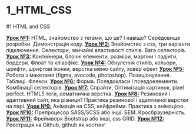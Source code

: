 # 1_HTML_CSS
#1 HTML and CSS

**[Урок №1:](https://github.com/AnD-FLuX/1_HTML_CSS/tree/hc_lesson_01)**
HTML, знайомство з тегами, що це? І навіщо? Середовище розробки. Демонстрація коду.
**[Урок №2:](https://github.com/AnD-FLuX/1_HTML_CSS/tree/hc_lesson_02)**
Знайомство з css, три варіанти підключення. Селектори, звичайні властивості стилів. Вага селекторів.
**[Урок №3:](https://github.com/AnD-FLuX/1_HTML_CSS/tree/hc_lesson_03)**
Контейнери, блочні елементи, розміри, маргіни і падінги, бордери. Флоат та кліарфікс.
**[Урок №4:](https://github.com/AnD-FLuX/1_HTML_CSS/tree/hc_lesson_04)**
Обнулення стилів, кольори, шрифти, шрифтові іконки, верстка меню сайту, ховер ефект
**[Урок №5:](https://github.com/AnD-FLuX/1_HTML_CSS/tree/hc_lesson_05)**
Робота з макетами (figma, avocode, photoshop). Позиціонування. Таблиці. Флекси.
**[Урок №6:](https://github.com/AnD-FLuX/1_HTML_CSS/tree/hc_lesson_06)**
Форма. Псевдокласи і псевдоелементи. Комбінації селекторів.
**[Урок №7:](https://github.com/AnD-FLuX/1_HTML_CSS/tree/hc_lesson_07)**
Спрайти, Оптимізація картинок, pixel perfect. HTML5 теги, сематнична верстка.
**[Урок №8:](https://github.com/AnD-FLuX/1_HTML_CSS/tree/hc_lesson_08)**
Резиновий і адаптивний сайт, яка різниця? Практика резинової і адаптивної верстки на парі.
**[Урок №9:](https://github.com/AnD-FLuX/1_HTML_CSS/tree/hc_lesson_09)**
Анімація на CSS, кейфрейми. Практика з анімацією.
**[Урок №10:](https://github.com/AnD-FLuX/1_HTML_CSS/tree/hc_lesson_10)**
Препроцесор SASS/SCSS або інші. БЕМ. Кросбраузерність.
**[Урок №11:](https://github.com/AnD-FLuX/1_HTML_CSS/tree/hc_lesson_111)**
Фреймворк Bootstrap або інші, css GRID.
**[Урок №12:](https://github.com/AnD-FLuX/1_HTML_CSS/tree/hc_lesson_12)**
Реєстрація на Github, github як хостинг


